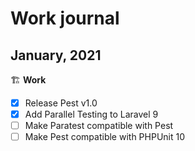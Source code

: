# Work journal

## January, 2021

🏗 **Work**

- [x] Release Pest v1.0
- [x] Add Parallel Testing to Laravel 9
- [ ] Make Paratest compatible with Pest
- [ ] Make Pest compatible with PHPUnit 10
